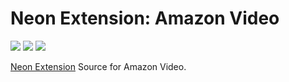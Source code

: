 # Neon Extension: Amazon Video

[![](https://img.shields.io/travis/NeApp/neon-extension-source-amazonvideo/master.svg)](https://travis-ci.org/NeApp/neon-extension-source-amazonvideo) [![](https://img.shields.io/coveralls/github/NeApp/neon-extension-source-amazonvideo/master.svg)](https://coveralls.io/github/NeApp/neon-extension-source-amazonvideo) ![](https://img.shields.io/github/license/NeApp/neon-extension-source-amazonvideo.svg)

[Neon Extension](https://github.com/NeApp/neon-extension) Source for Amazon Video.
